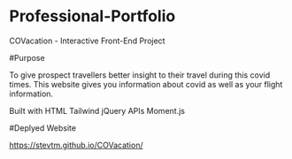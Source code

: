 # Professional-Portfolio
COVacation - Interactive Front-End Project

#Purpose

To give prospect travellers better insight to their travel during this covid times. This website gives you information about covid as well as your flight information.

Built with
HTML
Tailwind
jQuery
APIs
Moment.js

#Deplyed Website 

https://stevtm.github.io/COVacation/
